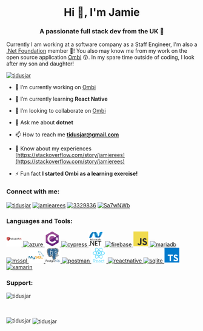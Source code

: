 <h1 align="center">Hi 👋, I'm Jamie</h1>
<h3 align="center">A passionate full stack dev from the UK 🚀</h3>

<p>Currently I am working at a software company as a Staff Engineer, I'm also a <a href="https://dotnetfoundation.org/">.Net Foundation</a> member 🎉! You also may know me from my work on the open source application <a href="https://ombi.io">Ombi</a> 😲. In my spare time outside of coding, I look after my son and daughter!
</p>

<p align="left"> <a href="https://twitter.com/tidusjar" target="blank"><img src="https://img.shields.io/twitter/follow/tidusjar?logo=twitter&style=for-the-badge" alt="tidusjar" /></a> </p>

- 🔭 I’m currently working on [Ombi](https://github.com/ombi-app/ombi)

- 🌱 I’m currently learning **React Native**

- 👯 I’m looking to collaborate on [Ombi](https://github.com/ombi-app/ombi)

- 💬 Ask me about **dotnet**

- 📫 How to reach me **tidusjar@gmail.com**

- 📄 Know about my experiences [https://stackoverflow.com/story/jamierees](https://stackoverflow.com/story/jamierees)

- ⚡ Fun fact **I started Ombi as a learning exercise!**

<h3 align="left">Connect with me:</h3>
<p align="left">
<a href="https://twitter.com/tidusjar" target="blank"><img align="center" src="https://raw.githubusercontent.com/rahuldkjain/github-profile-readme-generator/master/src/images/icons/Social/twitter.svg" alt="tidusjar" height="30" width="40" /></a>
<a href="https://linkedin.com/in/jamiearees" target="blank"><img align="center" src="https://raw.githubusercontent.com/rahuldkjain/github-profile-readme-generator/master/src/images/icons/Social/linked-in-alt.svg" alt="jamiearees" height="30" width="40" /></a>
<a href="https://stackoverflow.com/users/3329836" target="blank"><img align="center" src="https://raw.githubusercontent.com/rahuldkjain/github-profile-readme-generator/master/src/images/icons/Social/stack-overflow.svg" alt="3329836" height="30" width="40" /></a>
<a href="https://discord.gg/Sa7wNWb" target="blank"><img align="center" src="https://raw.githubusercontent.com/rahuldkjain/github-profile-readme-generator/master/src/images/icons/Social/discord.svg" alt="Sa7wNWb" height="30" width="40" /></a>
</p>

<h3 align="left">Languages and Tools:</h3>
<p align="left"> <a href="https://angular.io" target="_blank"> <img src="https://raw.githubusercontent.com/devicons/devicon/master/icons/angularjs/angularjs-original-wordmark.svg" alt="angularjs" width="40" height="40"/> </a> <a href="https://azure.microsoft.com/en-in/" target="_blank"> <img src="https://www.vectorlogo.zone/logos/microsoft_azure/microsoft_azure-icon.svg" alt="azure" width="40" height="40"/> </a> <a href="https://www.w3schools.com/cs/" target="_blank"> <img src="https://raw.githubusercontent.com/devicons/devicon/master/icons/csharp/csharp-original.svg" alt="csharp" width="40" height="40"/> </a> <a href="https://www.cypress.io" target="_blank"> <img src="https://raw.githubusercontent.com/simple-icons/simple-icons/6e46ec1fc23b60c8fd0d2f2ff46db82e16dbd75f/icons/cypress.svg" alt="cypress" width="40" height="40"/> </a> <a href="https://dotnet.microsoft.com/" target="_blank"> <img src="https://raw.githubusercontent.com/devicons/devicon/master/icons/dot-net/dot-net-original-wordmark.svg" alt="dotnet" width="40" height="40"/> </a> <a href="https://firebase.google.com/" target="_blank"> <img src="https://www.vectorlogo.zone/logos/firebase/firebase-icon.svg" alt="firebase" width="40" height="40"/> </a> <a href="https://developer.mozilla.org/en-US/docs/Web/JavaScript" target="_blank"> <img src="https://raw.githubusercontent.com/devicons/devicon/master/icons/javascript/javascript-original.svg" alt="javascript" width="40" height="40"/> </a> <a href="https://mariadb.org/" target="_blank"> <img src="https://www.vectorlogo.zone/logos/mariadb/mariadb-icon.svg" alt="mariadb" width="40" height="40"/> </a> <a href="https://www.microsoft.com/en-us/sql-server" target="_blank"> <img src="https://cdn.worldvectorlogo.com/logos/microsoft-sql-server.svg" alt="mssql" width="40" height="40"/> </a> <a href="https://www.mysql.com/" target="_blank"> <img src="https://raw.githubusercontent.com/devicons/devicon/master/icons/mysql/mysql-original-wordmark.svg" alt="mysql" width="40" height="40"/> </a> <a href="https://www.postgresql.org" target="_blank"> <img src="https://raw.githubusercontent.com/devicons/devicon/master/icons/postgresql/postgresql-original-wordmark.svg" alt="postgresql" width="40" height="40"/> </a> <a href="https://postman.com" target="_blank"> <img src="https://www.vectorlogo.zone/logos/getpostman/getpostman-icon.svg" alt="postman" width="40" height="40"/> </a> <a href="https://reactjs.org/" target="_blank"> <img src="https://raw.githubusercontent.com/devicons/devicon/master/icons/react/react-original-wordmark.svg" alt="react" width="40" height="40"/> </a> <a href="https://reactnative.dev/" target="_blank"> <img src="https://reactnative.dev/img/header_logo.svg" alt="reactnative" width="40" height="40"/> </a> <a href="https://www.sqlite.org/" target="_blank"> <img src="https://www.vectorlogo.zone/logos/sqlite/sqlite-icon.svg" alt="sqlite" width="40" height="40"/> </a> <a href="https://www.typescriptlang.org/" target="_blank"> <img src="https://raw.githubusercontent.com/devicons/devicon/master/icons/typescript/typescript-original.svg" alt="typescript" width="40" height="40"/> </a> <a href="https://dotnet.microsoft.com/apps/xamarin" target="_blank"> <img src="https://raw.githubusercontent.com/detain/svg-logos/780f25886640cef088af994181646db2f6b1a3f8/svg/xamarin.svg" alt="xamarin" width="40" height="40"/> </a> </p>

<h3 align="left">Support:</h3>
<p><a href="https://www.buymeacoffee.com/tidusjar"> <img align="left" src="https://cdn.buymeacoffee.com/buttons/v2/default-yellow.png" height="50" width="210" alt="tidusjar" /></a></p><br><br><br>


<p><img align="left" src="https://github-readme-stats.vercel.app/api/top-langs?username=tidusjar&show_icons=true&theme=dark&locale=en&layout=compact" alt="tidusjar" /></p>

<p>&nbsp;<img align="center" src="https://github-readme-stats.vercel.app/api?username=tidusjar&show_icons=true&theme=dark&locale=en" alt="tidusjar" /></p>
